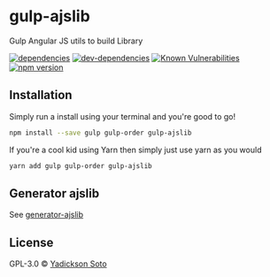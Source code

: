 # gulp-ajslib
Gulp Angular JS utils to build Library

[![dependencies][dependencies-image]][dependencies-url]
[![dev-dependencies][dev-dependencies-image]][dev-dependencies-url]
[![Known Vulnerabilities][vulnerabilities-image]][vulnerabilities-url]
[![npm version][npm-image]][npm-url]

## Installation

Simply run a install using your terminal and you're good to go!

```bash
npm install --save gulp gulp-order gulp-ajslib 
```

If you're a cool kid using Yarn then simply just use yarn as you would

```bash
yarn add gulp gulp-order gulp-ajslib 
```

## Generator ajslib

See [generator-ajslib](https://github.com/yadickson/generator-ajslib)

## License

GPL-3.0 © [Yadickson Soto](https://github.com/yadickson)

[dependencies-image]: https://david-dm.org/yadickson/gulp-ajslib/status.svg
[dependencies-url]: https://david-dm.org/yadickson/gulp-ajslib?view=list

[dev-dependencies-image]: https://david-dm.org/yadickson/gulp-ajslib/dev-status.svg
[dev-dependencies-url]: https://david-dm.org/yadickson/gulp-ajslib?type=dev&view=list

[vulnerabilities-image]: https://snyk.io/package/npm/gulp-ajslib/badge.svg
[vulnerabilities-url]: https://snyk.io/package/npm/gulp-ajslib

[npm-image]: https://badge.fury.io/js/gulp-ajslib.svg
[npm-url]: https://badge.fury.io/js/gulp-ajslib
